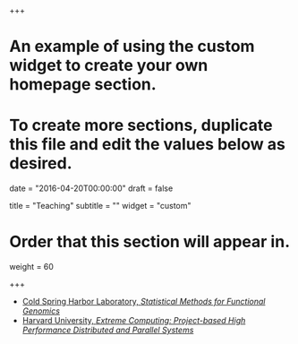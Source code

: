 +++
# An example of using the custom widget to create your own homepage section.
# To create more sections, duplicate this file and edit the values below as desired.

date = "2016-04-20T00:00:00"
draft = false

title = "Teaching"
subtitle = ""
widget = "custom"

# Order that this section will appear in.
weight = 60

+++

- [Cold Spring Harbor Laboratory, *Statistical Methods for Functional Genomics*](http://meetings.cshl.edu/courses.aspx?course=C-DATA&year=17)
- [Harvard University, *Extreme Computing: Project-based High Performance Distributed and Parallel Systems*](https://www.seas.harvard.edu/news/2016/04/computing-that-goes-to-extremes)

